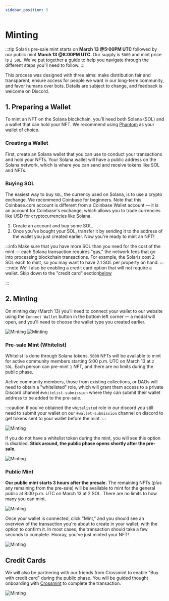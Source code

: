 ```yaml
---
sidebar_position: 5
---
```


# Minting



:::tip
Solaris pre-sale mint starts on **March 13 @5:00PM UTC** followed by our public mint **March 13 @8:00PM UTC**. Our supply is `5000` and mint price is `2 SOL`.  We've put together a guide to help you navigate through the different steps you'll need to follow.
:::

This process was designed with three aims: make distribution fair and transparent, ensure access for people we want in our long-term community, and favor humans over bots. Details are subject to change, and feedback is welcome on Discord.

## 1. Preparing a Wallet

To mint an NFT on the Solana blockchain, you'll need both Solana (SOL) and a wallet that can hold your NFT. We recommend using [Phantom](https://phantom.app/) as your wallet of choice.

### Creating a Wallet

First, create an Solana wallet that you can use to conduct your transactions and hold your NFTs. Your Solana wallet will have a public address on the Solana network, which is where you can send and receive tokens like SOL and NFTs.

### Buying SOL
The easiest way to buy `SOL`, the currency used on Solana, is to use a crypto exchange. We recommend Coinbase for beginners. Note that this Coinbase.com account is different from a Coinbase Wallet account — it is an account for Coinbase's exchange, which allows you to trade currencies like USD for cryptocurrencies like Solana.

1. Create an account and buy some SOL.
2. Once you've bought your SOL, transfer it by sending it to the address of the wallet you just created earlier. Now you're ready to mint an NFT!

:::info
Make sure that you have more SOL than you need for the cost of the mint — each Solana transaction requires "gas," the network fees that go into processing blockchain transactions. For example, the Solaris cost 2 SOL each to mint, so you may want to have 2.1 SOL per property on hand.
:::
:::note
We'll also be enabling a credit card option that will not require a wallet. Skip down to the "credit card" section[below](mint.md/#credit-cards)


:::


## 2. Minting


On minting day (March 13) you'll need to connect your wallet to our website using the `Connect Wallet` button in the bottom left corner — a modal will open, and you'll need to choose the wallet type you created earlier.

![Minting](/img/mint-connect-1.png)
![Minting](/img/mint-connect-2.png)


### Pre-sale Mint (Whitelist)

Whitelist is done through Solana tokens. `5000` NFTs will be available to mint for active community members starting 5:00 p.m. UTC on March 13 at `2 SOL`. Each person can pre-mint `1` NFT, and there are no limits during the public phase.

Active community members, those from existing collections, or DAOs will need to obtain a "whitelisted" role, which will grant them access to a private Discord channel `#whitelist-submission` where they can submit their wallet address to be added to the pre-sale.

:::caution
If you've obtained the `whitelisted` role in our discord you still need to submit your wallet on our `#wallet-submission` channel on discord to get tokens sent to your wallet before the mint.
:::

![Minting](/img/mint-wl.png)

If you do not have a whitelist token during the mint, you will see this option is disabled. **Stick around, the public phase opens shortly after the pre-sale.**

![Minting](/img/mint-nowl.png)


### Public Mint

**Our public mint starts 3 hours after the presale.** The remaining NFTs (plus any remaining from the pre-sale) will be available to mint for the general public at 8:00 p.m. UTC on March 13 at 2 SOL. There are no limits to how many you can mint.

![Minting](/img/mint-public.png)


Once your wallet is connected, click "Mint," and you should see an overview of the transaction you're about to create in your wallet, with the option to confirm it. In most cases, the transaction should take a few seconds to complete. Hooray, you've just minted your NFT!



![Minting](/img/mint-approve.png)




## Credit Cards
We will also be partnering with our friends from Crossmint to enable "Buy with credit card" during the public phase. You will be guided thought onboarding with [Crossmint](https://www.crossmint.io/) to complete the transaction.

![Minting](/img/mint-crossmint.png)


